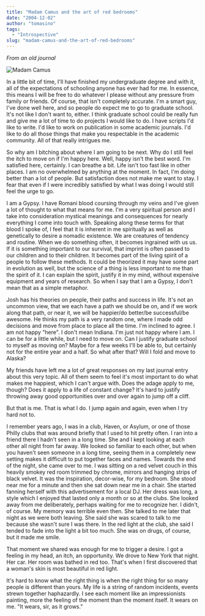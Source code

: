 ```yaml
---
title: "Madam Camus and the art of red bedrooms"
date: "2004-12-02"
author: "tomasino"
tags:
  - "Introspective"
slug: "madam-camus-and-the-art-of-red-bedrooms"
---
```


<span style="font-style: italic;">From an old journal</span>

![Madam Camus][]

In a little bit of time, I'll have finished my undergraduate degree and
with it, all of the expectations of schooling anyone has ever had for
me. In essence, this means I will be free to do whatever I please
without any pressure from family or friends. Of course, that isn't
completely accurate. I'm a smart guy, I've done well here, and so people
do expect me to go to graduate school. It's not like I don't want to,
either. I think graduate school could be really fun and give me a lot of
time to do projects I would like to do. I have scripts I'd like to
write. I'd like to work on publication in some academic journals. I'd
like to do all those things that make you respectable in the academic
community. All of that really intrigues me.

So why am I bitching about where I am going to be next. Why do I still
feel the itch to move on if I'm happy here. Well, happy isn't the best
word. I'm satisfied here, certainly. I can breathe a bit. Life isn't too
fast like in other places. I am no overwhelmed by anything at the
moment. In fact, I'm doing better than a lot of people. But satisfaction
does not make me want to stay. I fear that even if I were incredibly
satisfied by what I was doing I would still feel the urge to go.

I am a Gypsy. I have Romani blood coursing through my veins and I've
given a lot of thought to what that means for me. I'm a very spiritual
person and I take into consideration mystical meanings and consequences
for nearly everything I come into touch with. Speaking along these terms
for that blood I spoke of, I feel that it is inherent in me spiritually
as well as genetically to desire a nomadic existence. We are creatures
of tendency and routine. When we do something often, it becomes
ingrained with us us. If it is something important to our survival, that
imprint is often passed to our children and to their children. It
becomes part of the living spirit of a people to follow these methods.
It could be theorized it may have some part in evolution as well, but
the science of a thing is less important to me than the spirit of it. I
can explain the spirit, justify it in my mind, without expensive
equipment and years of research. So when I say that I am a Gypsy, I
don't mean that as a simple metaphor.

Josh has his theories on people, their paths and success in life. It's
not an uncommon view, that we each have a path we should be on, and if
we work along that path, or near it, we will be happier/do better/be
successful/be awesome. He thinks my path is a very random one, where I
made odd decisions and move from place to place all the time. I'm
inclined to agree. I am not happy "here". I don't mean Indiana. I'm just
not happy where I am. I can be for a little while, but I need to move
on. Can I justify graduate school to myself as moving on? Maybe for a
few weeks I'll be able to, but certainly not for the entire year and a
half. So what after that? Will I fold and move to Alaska?

My friends have left me a lot of great responses on my last journal
entry about this very topic. All of them seem to feel it's most
important to do what makes me happiest, which I can't argue with. Does
the adage apply to me, though? Does it apply to a life of constant
change? It's hard to justify throwing away good opportunities over and
over again to jump off a cliff.

But that is me. That is what I do. I jump again and again, even when I
try hard not to.

I remember years ago, I was in a club, Haven, or Asylum, or one of those
Philly clubs that was around briefly that I used to hit pretty often. I
ran into a friend there I hadn't seen in a long time. She and I kept
looking at each other all night from far away. We looked so familiar to
each other, but when you haven't seen someone in a long time, seeing
them in a completely new setting makes it difficult to put together
faces and names. Towards the end of the night, she came over to me. I
was sitting on a red velvet couch in this heavily smokey red room
trimmed by chrome, mirrors and hanging strips of black velvet. It was
the inspiration, decor-wise, for my bedroom. She stood near me for a
minute and then she sat down near me in a chair. She started fanning
herself with this advertisement for a local DJ. Her dress was long, a
style which I enjoyed that lasted only a month or so at the clubs. She
looked away from me deliberately, perhaps waiting for me to recognize
her. I didn't, of course. My memory was terrible even then. She talked
to me later that night as we were both leaving. She said she was scared
to talk to me because she wasn't sure I was there. In the red light at
the club, she said I tended to fade into the light a bit too much. She
was on drugs, of course, but it made me smile.

That moment we shared was enough for me to trigger a desire. I got a
feeling in my head, an itch, an opportunity. We drove to New York that
night. Her car. Her room was bathed in red too. That's when I first
discovered that a woman's skin is most beautiful in red light.

It's hard to know what the right thing is when the right thing for so
many people is different than yours. My life is a string of random
incidents, events strewn together haphazardly. I see each moment like an
impressionists painting, more the feeling of the moment than the moment
itself. It wears on me. "It wears, sir, as it grows."

  [Madam Camus]: //blog.tomasino.org/images/camus.jpg
